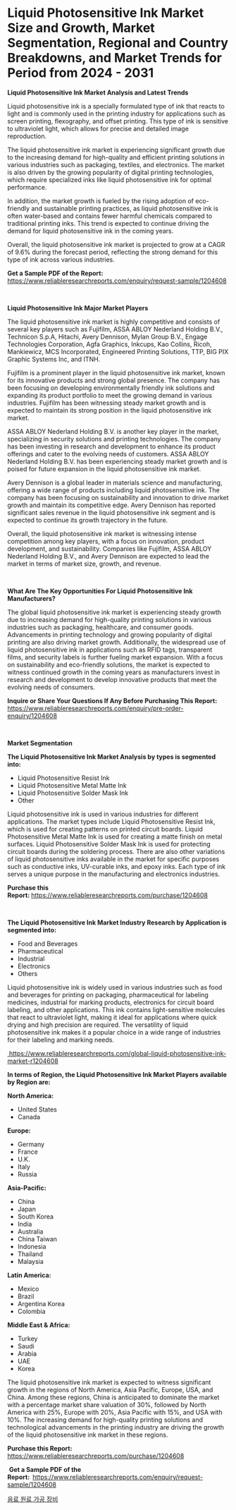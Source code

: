 <p><h1>Liquid Photosensitive Ink Market Size and Growth, Market Segmentation, Regional and Country Breakdowns, and Market Trends for Period from 2024 -  2031</h1></p><p><strong>Liquid Photosensitive Ink Market Analysis and Latest Trends</strong></p>
<p><p>Liquid photosensitive ink is a specially formulated type of ink that reacts to light and is commonly used in the printing industry for applications such as screen printing, flexography, and offset printing. This type of ink is sensitive to ultraviolet light, which allows for precise and detailed image reproduction.</p><p>The liquid photosensitive ink market is experiencing significant growth due to the increasing demand for high-quality and efficient printing solutions in various industries such as packaging, textiles, and electronics. The market is also driven by the growing popularity of digital printing technologies, which require specialized inks like liquid photosensitive ink for optimal performance.</p><p>In addition, the market growth is fueled by the rising adoption of eco-friendly and sustainable printing practices, as liquid photosensitive ink is often water-based and contains fewer harmful chemicals compared to traditional printing inks. This trend is expected to continue driving the demand for liquid photosensitive ink in the coming years.</p><p>Overall, the liquid photosensitive ink market is projected to grow at a CAGR of 9.6% during the forecast period, reflecting the strong demand for this type of ink across various industries.</p></p>
<p><strong>Get a Sample PDF of the Report:&nbsp;</strong> <a href="https://www.reliableresearchreports.com/enquiry/request-sample/1204608">https://www.reliableresearchreports.com/enquiry/request-sample/1204608</a></p>
<p>&nbsp;</p>
<p><strong>Liquid Photosensitive Ink Major Market Players</strong></p>
<p><p>The liquid photosensitive ink market is highly competitive and consists of several key players such as Fujifilm, ASSA ABLOY Nederland Holding B.V., Technicon S.p.A, Hitachi, Avery Dennison, Mylan Group B.V., Engage Technologies Corporation, Agfa Graphics, Inkcups, Kao Collins, Ricoh, Mankiewicz, MCS Incorporated, Engineered Printing Solutions, TTP, BIG PIX Graphic Systems Inc, and ITNH.</p><p>Fujifilm is a prominent player in the liquid photosensitive ink market, known for its innovative products and strong global presence. The company has been focusing on developing environmentally friendly ink solutions and expanding its product portfolio to meet the growing demand in various industries. Fujifilm has been witnessing steady market growth and is expected to maintain its strong position in the liquid photosensitive ink market.</p><p>ASSA ABLOY Nederland Holding B.V. is another key player in the market, specializing in security solutions and printing technologies. The company has been investing in research and development to enhance its product offerings and cater to the evolving needs of customers. ASSA ABLOY Nederland Holding B.V. has been experiencing steady market growth and is poised for future expansion in the liquid photosensitive ink market.</p><p>Avery Dennison is a global leader in materials science and manufacturing, offering a wide range of products including liquid photosensitive ink. The company has been focusing on sustainability and innovation to drive market growth and maintain its competitive edge. Avery Dennison has reported significant sales revenue in the liquid photosensitive ink segment and is expected to continue its growth trajectory in the future.</p><p>Overall, the liquid photosensitive ink market is witnessing intense competition among key players, with a focus on innovation, product development, and sustainability. Companies like Fujifilm, ASSA ABLOY Nederland Holding B.V., and Avery Dennison are expected to lead the market in terms of market size, growth, and revenue.</p></p>
<p>&nbsp;</p>
<p><strong>What Are The Key Opportunities For Liquid Photosensitive Ink Manufacturers?</strong></p>
<p><p>The global liquid photosensitive ink market is experiencing steady growth due to increasing demand for high-quality printing solutions in various industries such as packaging, healthcare, and consumer goods. Advancements in printing technology and growing popularity of digital printing are also driving market growth. Additionally, the widespread use of liquid photosensitive ink in applications such as RFID tags, transparent films, and security labels is further fueling market expansion. With a focus on sustainability and eco-friendly solutions, the market is expected to witness continued growth in the coming years as manufacturers invest in research and development to develop innovative products that meet the evolving needs of consumers.</p></p>
<p><strong>Inquire or Share Your Questions If Any Before Purchasing This Report:</strong> <a href="https://www.reliableresearchreports.com/enquiry/pre-order-enquiry/1204608">https://www.reliableresearchreports.com/enquiry/pre-order-enquiry/1204608</a></p>
<p>&nbsp;</p>
<p><strong>Market Segmentation</strong></p>
<p><strong>The Liquid Photosensitive Ink Market Analysis by types is segmented into:</strong></p>
<p><ul><li>Liquid Photosensitive Resist Ink</li><li>Liquid Photosensitive Metal Matte Ink</li><li>Liquid Photosensitive Solder Mask Ink</li><li>Other</li></ul></p>
<p><p>Liquid photosensitive ink is used in various industries for different applications. The market types include Liquid Photosensitive Resist Ink, which is used for creating patterns on printed circuit boards. Liquid Photosensitive Metal Matte Ink is used for creating a matte finish on metal surfaces. Liquid Photosensitive Solder Mask Ink is used for protecting circuit boards during the soldering process. There are also other variations of liquid photosensitive inks available in the market for specific purposes such as conductive inks, UV-curable inks, and epoxy inks. Each type of ink serves a unique purpose in the manufacturing and electronics industries.</p></p>
<p><strong>Purchase this Report:&nbsp;</strong><a href="https://www.reliableresearchreports.com/purchase/1204608">https://www.reliableresearchreports.com/purchase/1204608</a></p>
<p>&nbsp;</p>
<p><strong>The Liquid Photosensitive Ink Market Industry Research by Application is segmented into:</strong></p>
<p><ul><li>Food and Beverages</li><li>Pharmaceutical</li><li>Industrial</li><li>Electronics</li><li>Others</li></ul></p>
<p><p>Liquid photosensitive ink is widely used in various industries such as food and beverages for printing on packaging, pharmaceutical for labeling medicines, industrial for marking products, electronics for circuit board labeling, and other applications. This ink contains light-sensitive molecules that react to ultraviolet light, making it ideal for applications where quick drying and high precision are required. The versatility of liquid photosensitive ink makes it a popular choice in a wide range of industries for their labeling and marking needs.</p></p>
<p><a href="https://www.reliableresearchreports.com/global-liquid-photosensitive-ink-market-r1204608">&nbsp;https://www.reliableresearchreports.com/global-liquid-photosensitive-ink-market-r1204608</a></p>
<p><strong>In terms of Region, the Liquid Photosensitive Ink Market Players available by Region are:</strong></p>
<p>
    <p> <strong> North America: </strong>
        <ul>
            <li>United States</li>
            <li>Canada</li>
        </ul>
        </p> 
    <p> <strong> Europe: </strong>
        <ul>
            <li>Germany</li>
            <li>France</li>
            <li>U.K.</li>
            <li>Italy</li>
            <li>Russia</li>
        </ul>
        </p> 
    <p> <strong> Asia-Pacific: </strong>
        <ul>
            <li>China</li>
            <li>Japan</li>
            <li>South Korea</li>
            <li>India</li>
            <li>Australia</li>
            <li>China Taiwan</li>
            <li>Indonesia</li>
            <li>Thailand</li>
            <li>Malaysia</li>
        </ul>
        </p> 
    <p> <strong> Latin America: </strong>
        <ul>
            <li>Mexico</li>
            <li>Brazil</li>
            <li>Argentina Korea</li>
            <li>Colombia</li>
        </ul>
        </p> 
    <p> <strong> Middle East & Africa: </strong>
        <ul>
            <li>Turkey</li>
            <li>Saudi</li>
            <li>Arabia</li>
            <li>UAE</li>
            <li>Korea</li>
        </ul>
    </p>
    </p>
<p><p>The liquid photosensitive ink market is expected to witness significant growth in the regions of North America, Asia Pacific, Europe, USA, and China. Among these regions, China is anticipated to dominate the market with a percentage market share valuation of 30%, followed by North America with 25%, Europe with 20%, Asia Pacific with 15%, and USA with 10%. The increasing demand for high-quality printing solutions and technological advancements in the printing industry are driving the growth of the liquid photosensitive ink market in these regions.</p></p>
<p><strong>Purchase this Report: </strong><a href="https://www.reliableresearchreports.com/purchase/1204608">https://www.reliableresearchreports.com/purchase/1204608</a></p>
<p>&nbsp;<strong>Get a Sample PDF of the Report:&nbsp;&nbsp;</strong><a href="https://www.reliableresearchreports.com/enquiry/request-sample/1204608">https://www.reliableresearchreports.com/enquiry/request-sample/1204608</a></p>
<p><strong></strong></p>
<p><p><a href="https://github.com/AlexanderElliott1993/Market-Research-Report-List-1/blob/main/5652610106333.md">음료 원료 가공 장비</a></p></p>